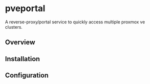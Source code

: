 # pveportal

A reverse-proxy/portal service to quickly access multiple proxmox ve clusters.

## Overview

## Installation

## Configuration
